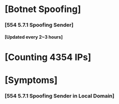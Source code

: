 # [Botnet Spoofing]
### [554 5.7.1 Spoofing Sender]
#### [Updated every 2~3 hours]

# [Counting 4354 IPs]

# [Symptoms] 
###   [554 5.7.1 Spoofing Sender in Local Domain]

